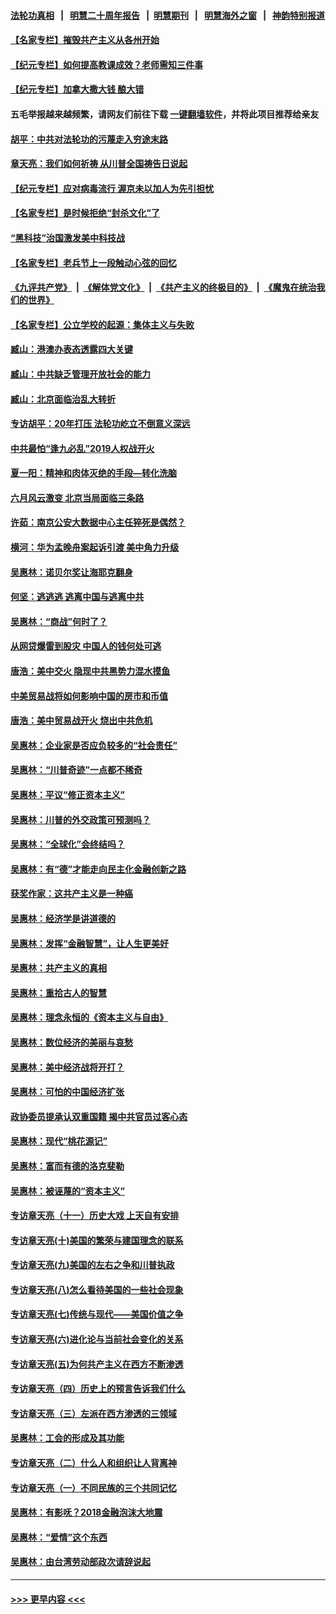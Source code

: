 #### [法轮功真相](https://github.com/gfw-breaker/truth/blob/master/README.md?t=0) &nbsp;&nbsp;|&nbsp;&nbsp; [明慧二十周年报告](https://github.com/gfw-breaker/mh-reports/blob/master/README.md?t=0) &nbsp;&nbsp;|&nbsp;&nbsp;[明慧期刊](https://github.com/gfw-breaker/mh-qikan) &nbsp;&nbsp;|&nbsp;&nbsp; [明慧海外之窗](https://github.com/gfw-breaker/mh-news/blob/master/README.md?t=0) &nbsp;&nbsp;|&nbsp;&nbsp; [神韵特别报道](https://github.com/gfw-breaker/mh-news/blob/master/shenyun.md?t=0)
#### [【名家专栏】摧毁共产主义从各州开始](../pages/nsc423/n13076376.md?t=12161650) 
#### [【纪元专栏】如何提高教课成效？老师需知三件事](../pages/nsc423/n12417848.md?t=12161650) 
#### [【纪元专栏】加拿大撒大钱 酿大错](../pages/nsc423/n12406564.md?t=12161650) 
#### 五毛举报越来越频繁，请网友们前往下载 [一键翻墙软件](https://github.com/gfw-breaker/ssr-accounts)，并将此项目推荐给亲友
#### [胡平：中共对法轮功的污蔑走入穷途末路](../pages/nsc423/n12266737.md?t=12161650) 
#### [章天亮：我们如何祈祷 从川普全国祷告日说起](../pages/nsc423/n11944627.md?t=12161650) 
#### [【纪元专栏】应对病毒流行 渥京未以加人为先引担忧](../pages/nsc423/n11875714.md?t=12161650) 
#### [【名家专栏】是时候拒绝“封杀文化”了](../pages/nsc423/n11814093.md?t=12161650) 
#### [“黑科技”治国激发美中科技战](../pages/nsc423/n11638056.md?t=12161650) 
#### [【名家专栏】老兵节上一段触动心弦的回忆](../pages/nsc423/n11646016.md?t=12161650) 
#### [《九评共产党》](https://github.com/begood0513/9ping.md/blob/master/README.md) &nbsp;|&nbsp; [《解体党文化》](../../../../jtdwh.md/blob/master/README.md)  &nbsp;|&nbsp; [《共产主义的终极目的》](../../../../gczydzjmd.md/blob/master/README.md) &nbsp;|&nbsp; [《魔鬼在统治我们的世界》](../../../../mgztzwmdsj.md/blob/master/README.md) 
#### [【名家专栏】公立学校的起源：集体主义与失败](../pages/nsc423/n11601833.md?t=12161650) 
#### [臧山：港澳办表态透露四大关键](../pages/nsc423/n11421628.md?t=12161650) 
#### [臧山：中共缺乏管理开放社会的能力](../pages/nsc423/n11407457.md?t=12161650) 
#### [臧山：北京面临治乱大转折](../pages/nsc423/n11406895.md?t=12161650) 
#### [专访胡平：20年打压 法轮功屹立不倒意义深远](../pages/nsc423/n11398800.md?t=12161650) 
#### [中共最怕“逢九必乱”2019人权战开火](../pages/nsc423/n11385248.md?t=12161650) 
#### [夏一阳：精神和肉体灭绝的手段—转化洗脑](../pages/nsc423/n11368250.md?t=12161650) 
#### [六月风云激变 北京当局面临三条路](../pages/nsc423/n11313668.md?t=12161650) 
#### [许茹：南京公安大数据中心主任猝死是偶然？](../pages/nsc423/n11064744.md?t=12161650) 
#### [横河：华为孟晚舟案起诉引渡 美中角力升级](../pages/nsc423/n11027230.md?t=12161650) 
#### [吴惠林：诺贝尔奖让海耶克翻身](../pages/nsc423/n10890049.md?t=12161650) 
#### [何坚：逃逃逃 逃离中国与逃离中共](../pages/nsc423/n10592891.md?t=12161650) 
#### [吴惠林：“商战”何时了？](../pages/nsc423/n10573558.md?t=12161650) 
#### [从网贷爆雷到股灾 中国人的钱何处可逃](../pages/nsc423/n10572800.md?t=12161650) 
#### [唐浩：美中交火 隐现中共黑势力混水摸鱼](../pages/nsc423/n10544040.md?t=12161650) 
#### [中美贸易战将如何影响中国的房市和币值](../pages/nsc423/n10543697.md?t=12161650) 
#### [唐浩：美中贸易战开火 烧出中共危机](../pages/nsc423/n10540126.md?t=12161650) 
#### [吴惠林：企业家是否应负较多的“社会责任”](../pages/nsc423/n10535022.md?t=12161650) 
#### [吴惠林：“川普奇迹”一点都不稀奇](../pages/nsc423/n10512808.md?t=12161650) 
#### [吴惠林：平议“修正资本主义”](../pages/nsc423/n10495724.md?t=12161650) 
#### [吴惠林：川普的外交政策可预测吗？](../pages/nsc423/n10462387.md?t=12161650) 
#### [吴惠林：“全球化”会终结吗？](../pages/nsc423/n10452838.md?t=12161650) 
#### [吴惠林：有“德”才能走向民主化金融创新之路](../pages/nsc423/n10432292.md?t=12161650) 
#### [获奖作家：这共产主义是一种癌](../pages/nsc423/n10431541.md?t=12161650) 
#### [吴惠林：经济学是讲道德的](../pages/nsc423/n10398014.md?t=12161650) 
#### [吴惠林：发挥“金融智慧”，让人生更美好](../pages/nsc423/n10375019.md?t=12161650) 
#### [吴惠林：共产主义的真相](../pages/nsc423/n10351394.md?t=12161650) 
#### [吴惠林：重拾古人的智慧](../pages/nsc423/n10337691.md?t=12161650) 
#### [吴惠林：理念永恒的《资本主义与自由》](../pages/nsc423/n10316274.md?t=12161650) 
#### [吴惠林：数位经济的美丽与哀愁](../pages/nsc423/n10292946.md?t=12161650) 
#### [吴惠林：美中经济战将开打？](../pages/nsc423/n10258825.md?t=12161650) 
#### [吴惠林：可怕的中国经济扩张](../pages/nsc423/n10219147.md?t=12161650) 
#### [政协委员提承认双重国籍 揭中共官员过客心态](../pages/nsc423/n10208809.md?t=12161650) 
#### [吴惠林：现代“桃花源记”](../pages/nsc423/n10185234.md?t=12161650) 
#### [吴惠林：富而有德的洛克斐勒](../pages/nsc423/n10142264.md?t=12161650) 
#### [吴惠林：被诬蔑的“资本主义”](../pages/nsc423/n10124816.md?t=12161650) 
#### [专访章天亮（十一）历史大戏 上天自有安排](../pages/nsc423/n10094905.md?t=12161650) 
#### [专访章天亮(十)美国的繁荣与建国理念的联系](../pages/nsc423/n10094899.md?t=12161650) 
#### [专访章天亮(九)美国的左右之争和川普执政](../pages/nsc423/n10094889.md?t=12161650) 
#### [专访章天亮(八)怎么看待美国的一些社会现象](../pages/nsc423/n10094857.md?t=12161650) 
#### [专访章天亮(七)传统与现代——美国价值之争](../pages/nsc423/n10093140.md?t=12161650) 
#### [专访章天亮(六)进化论与当前社会变化的关系](../pages/nsc423/n10092036.md?t=12161650) 
#### [专访章天亮(五)为何共产主义在西方不断渗透](../pages/nsc423/n10083620.md?t=12161650) 
#### [专访章天亮（四）历史上的预言告诉我们什么](../pages/nsc423/n10083606.md?t=12161650) 
#### [专访章天亮（三）左派在西方渗透的三领域](../pages/nsc423/n10081115.md?t=12161650) 
#### [吴惠林：工会的形成及其功能](../pages/nsc423/n10080633.md?t=12161650) 
#### [专访章天亮（二）什么人和组织让人背离神](../pages/nsc423/n10076637.md?t=12161650) 
#### [专访章天亮（一）不同民族的三个共同记忆](../pages/nsc423/n10074188.md?t=12161650) 
#### [吴惠林：有影呒？2018金融泡沫大地震](../pages/nsc423/n10040534.md?t=12161650) 
#### [吴惠林：“爱情”这个东西](../pages/nsc423/n10019423.md?t=12161650) 
#### [吴惠林：由台湾劳动部政次请辞说起](../pages/nsc423/n9979679.md?t=12161650) 

----
#### [ >>> 更早内容 <<< ](../indexes/nsc423-earlier.md)
